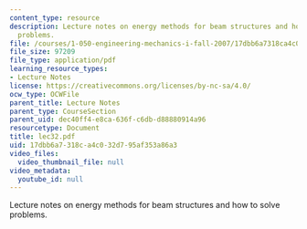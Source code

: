 ```yaml
---
content_type: resource
description: Lecture notes on energy methods for beam structures and how to solve
  problems.
file: /courses/1-050-engineering-mechanics-i-fall-2007/17dbb6a7318ca4c032d795af353a86a3_lec32.pdf
file_size: 97209
file_type: application/pdf
learning_resource_types:
- Lecture Notes
license: https://creativecommons.org/licenses/by-nc-sa/4.0/
ocw_type: OCWFile
parent_title: Lecture Notes
parent_type: CourseSection
parent_uid: dec40ff4-e8ca-636f-c6db-d88880914a96
resourcetype: Document
title: lec32.pdf
uid: 17dbb6a7-318c-a4c0-32d7-95af353a86a3
video_files:
  video_thumbnail_file: null
video_metadata:
  youtube_id: null
---
```

Lecture notes on energy methods for beam structures and how to solve problems.